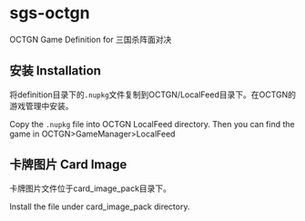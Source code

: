 sgs-octgn
=========

OCTGN Game Definition for 三国杀阵面对决

## 安装 Installation
将definition目录下的`.nupkg`文件复制到OCTGN/LocalFeed目录下。在OCTGN的游戏管理中安装。

Copy the `.nupkg` file into OCTGN LocalFeed directory. Then you can find the game in OCTGN>GameManager>LocalFeed

## 卡牌图片 Card Image
卡牌图片文件位于card_image_pack目录下。

Install the file under card_image_pack directory.

